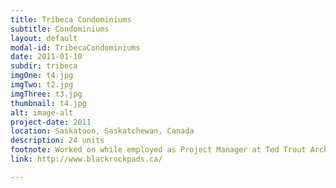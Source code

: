 ```yaml
---
title: Tribeca Condominiums
subtitle: Condominiums
layout: default
modal-id: TribecaCondominiums
date: 2011-01-10
subdir: tribeca
imgOne: t4.jpg
imgTwo: t2.jpg
imgThree: t3.jpg
thumbnail: t4.jpg
alt: image-alt
project-date: 2011
location: Saskatoon, Saskatchewan, Canada
description: 24 units
footnote: Worked on while employed as Project Manager at Ted Trout Architects and Associates, LTD.
link: http://www.blackrockpads.ca/

---
```

